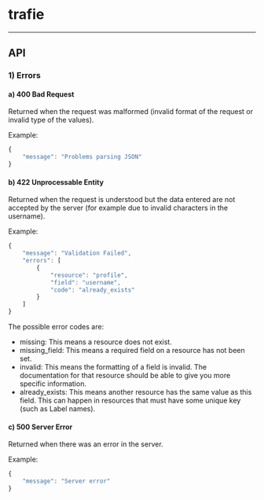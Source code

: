 # trafie
---

## API

### 1) Errors

#### a) 400 Bad Request

Returned when the request was malformed (invalid format of the request or invalid type of the values).

Example:

```javascript
{
    "message": "Problems parsing JSON"
}
```

#### b) 422 Unprocessable Entity

Returned when the request is understood but the data entered are not accepted by the server (for example due to invalid characters in the username).

Example:

```javascript
{
	"message": "Validation Failed",
	"errors": [
		{
			"resource": "profile",
			"field": "username",
			"code": "already_exists"
		}
	]
}
```
The possible error codes are:

* missing: This means a resource does not exist.
* missing_field: This means a required field on a resource has not been set.
* invalid: This means the formatting of a field is invalid. The documentation for that resource should be able to give you more specific information.
* already_exists: This means another resource has the same value as this field. This can happen in resources that must have some unique key (such as Label names).

#### c) 500 Server Error

Returned when there was an error in the server.

Example:

```javascript
{
    "message": "Server error"
}
```